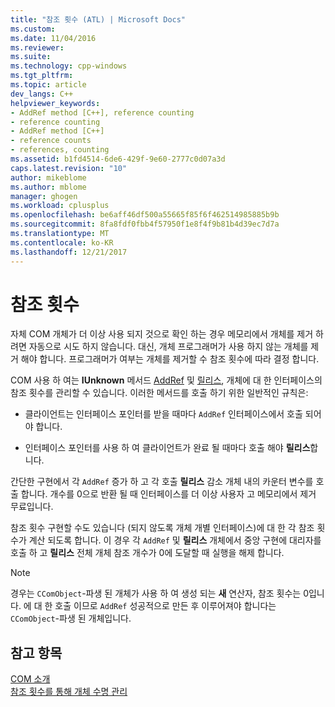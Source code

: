 ```yaml
---
title: "참조 횟수 (ATL) | Microsoft Docs"
ms.custom: 
ms.date: 11/04/2016
ms.reviewer: 
ms.suite: 
ms.technology: cpp-windows
ms.tgt_pltfrm: 
ms.topic: article
dev_langs: C++
helpviewer_keywords:
- AddRef method [C++], reference counting
- reference counting
- AddRef method [C++]
- reference counts
- references, counting
ms.assetid: b1fd4514-6de6-429f-9e60-2777c0d07a3d
caps.latest.revision: "10"
author: mikeblome
ms.author: mblome
manager: ghogen
ms.workload: cplusplus
ms.openlocfilehash: be6aff46df500a55665f85f6f462514985885b9b
ms.sourcegitcommit: 8fa8fdf0fbb4f57950f1e8f4f9b81b4d39ec7d7a
ms.translationtype: MT
ms.contentlocale: ko-KR
ms.lasthandoff: 12/21/2017
---
```

# <a name="reference-counting"></a>참조 횟수
자체 COM 개체가 더 이상 사용 되지 것으로 확인 하는 경우 메모리에서 개체를 제거 하려면 자동으로 시도 하지 않습니다. 대신, 개체 프로그래머가 사용 하지 않는 개체를 제거 해야 합니다. 프로그래머가 여부는 개체를 제거할 수 참조 횟수에 따라 결정 합니다.  
  
 COM 사용 하 여는 **IUnknown** 메서드 [AddRef](http://msdn.microsoft.com/library/windows/desktop/ms691379) 및 [릴리스](http://msdn.microsoft.com/library/windows/desktop/ms682317), 개체에 대 한 인터페이스의 참조 횟수를 관리할 수 있습니다. 이러한 메서드를 호출 하기 위한 일반적인 규칙은:  
  
-   클라이언트는 인터페이스 포인터를 받을 때마다 `AddRef` 인터페이스에서 호출 되어야 합니다.  
  
-   인터페이스 포인터를 사용 하 여 클라이언트가 완료 될 때마다 호출 해야 **릴리스**합니다.  
  
 간단한 구현에서 각 `AddRef` 증가 하 고 각 호출 **릴리스** 감소 개체 내의 카운터 변수를 호출 합니다. 개수를 0으로 반환 될 때 인터페이스를 더 이상 사용자 고 메모리에서 제거 무료입니다.  
  
 참조 횟수 구현할 수도 있습니다 (되지 않도록 개체 개별 인터페이스)에 대 한 각 참조 횟수가 계산 되도록 합니다. 이 경우 각 `AddRef` 및 **릴리스** 개체에서 중앙 구현에 대리자를 호출 하 고 **릴리스** 전체 개체 참조 개수가 0에 도달할 때 실행을 해제 합니다.  
  
> [!NOTE]
>  경우는 `CComObject`-파생 된 개체가 사용 하 여 생성 되는 **새** 연산자, 참조 횟수는 0입니다. 에 대 한 호출 이므로 `AddRef` 성공적으로 만든 후 이루어져야 합니다는 `CComObject`-파생 된 개체입니다.  
  
## <a name="see-also"></a>참고 항목  
 [COM 소개](../atl/introduction-to-com.md)   
 [참조 횟수를 통해 개체 수명 관리](http://msdn.microsoft.com/library/windows/desktop/ms687260)

